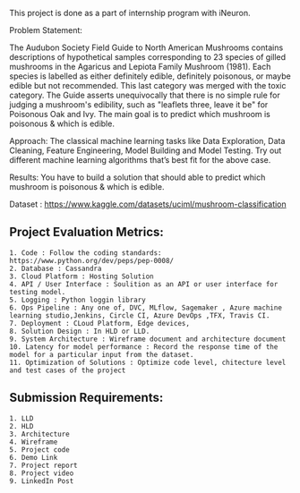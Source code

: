 This project is done as a part of internship program with iNeuron.

Problem Statement:

The Audubon Society Field Guide to North American Mushrooms contains descriptions
of hypothetical samples corresponding to 23 species of gilled mushrooms in the
Agaricus and Lepiota Family Mushroom (1981). Each species is labelled as either
definitely edible, definitely poisonous, or maybe edible but not recommended. This last
category was merged with the toxic category. The Guide asserts unequivocally that
there is no simple rule for judging a mushroom's edibility, such as "leaflets three, leave it
be" for Poisonous Oak and Ivy.
The main goal is to predict which mushroom is poisonous & which is edible.

Approach: The classical machine learning tasks like Data Exploration, Data Cleaning,
Feature Engineering, Model Building and Model Testing. Try out different machine
learning algorithms that’s best fit for the above case.

Results: You have to build a solution that should able to predict which mushroom is
poisonous & which is edible.

Dataset : https://www.kaggle.com/datasets/uciml/mushroom-classification

## Project Evaluation Metrics:
    1. Code : Follow the coding standards: https://www.python.org/dev/peps/pep-0008/
    2. Database : Cassandra 
    3. Cloud Platform : Hosting Solution
    4. API / User Interface : Soulition as an API or user interface for testing model.
    5. Logging : Python loggin library
    6. Ops Pipeline : Any one of, DVC, MLflow, Sagemaker , Azure machine learning studio,Jenkins, Circle CI, Azure DevOps ,TFX, Travis CI.
    7. Deployment : CLoud Platform, Edge devices, 
    8. Solution Design : In HLD or LLD.
    9. System Architecture : Wireframe document and architecture document
    10. Latency for model performance : Record the response time of the model for a particular input from the dataset.
    11. Optimization of Solutions : Optimize code level, chitecture level and test cases of the project

## Submission Requirements:
    1. LLD
    2. HLD
    3. Architecture
    4. Wireframe    
    5. Project code
    6. Demo Link
    7. Project report
    8. Project video
    9. LinkedIn Post